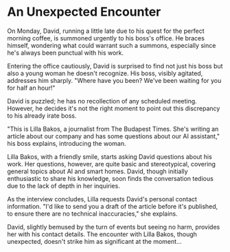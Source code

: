 # An Unexpected Encounter

On Monday, David, running a little late due to his quest for the perfect morning coffee, is summoned urgently to his boss's office. He braces himself, wondering what could warrant such a summons, especially since he's always been punctual with his work.

Entering the office cautiously, David is surprised to find not just his boss but also a young woman he doesn't recognize. His boss, visibly agitated, addresses him sharply. "Where have you been? We've been waiting for you for half an hour!"

David is puzzled; he has no recollection of any scheduled meeting. However, he decides it's not the right moment to point out this discrepancy to his already irate boss.

"This is Lilla Bakos, a journalist from The Budapest Times. She's writing an article about our company and has some questions about our AI assistant," his boss explains, introducing the woman.

Lilla Bakos, with a friendly smile, starts asking David questions about his work. Her questions, however, are quite basic and stereotypical, covering general topics about AI and smart homes. David, though initially enthusiastic to share his knowledge, soon finds the conversation tedious due to the lack of depth in her inquiries.

As the interview concludes, Lilla requests David's personal contact information. "I'd like to send you a draft of the article before it's published, to ensure there are no technical inaccuracies," she explains.

David, slightly bemused by the turn of events but seeing no harm, provides her with his contact details. The encounter with Lilla Bakos, though unexpected, doesn't strike him as significant at the moment...
